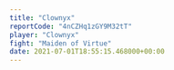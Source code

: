 ```yaml
---
title: "Clownyx"
reportCode: "4nCZHq1zGY9M32tT"
player: "Clownyx"
fight: "Maiden of Virtue"
date: 2021-07-01T18:55:15.468000+00:00
---
```

